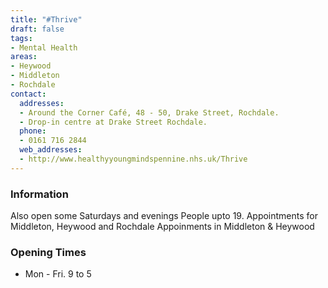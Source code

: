 ```yaml
---
title: "#Thrive"
draft: false
tags:
- Mental Health
areas:
- Heywood
- Middleton
- Rochdale
contact:
  addresses:
  - Around the Corner Café, 48 - 50, Drake Street, Rochdale.
  - Drop-in centre at Drake Street Rochdale.
  phone:
  - 0161 716 2844
  web_addresses:
  - http://www.healthyyoungmindspennine.nhs.uk/Thrive 
---
```


### Information
Also open some Saturdays and evenings
People upto 19. Appointments for Middleton, Heywood and Rochdale
Appoinments in Middleton & Heywood

### Opening Times
* Mon - Fri.  9 to 5

